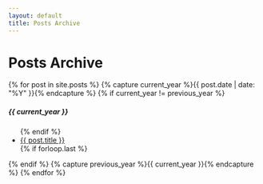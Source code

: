```yaml
---
layout: default
title: Posts Archive
---
```

<div class="page-content wc-container">
  <h1>Posts Archive</h1>  
  {% for post in site.posts %}
    {% capture current_year %}{{ post.date | date: "%Y" }}{% endcapture %}
    {% if current_year != previous_year %}
  <h5>{{ current_year }}</h5>
  <ul class="posts">
    {% endif %}
    <li><a href="{{ post.url | prepend: site.baseurl }}">{{ post.title }}</a></li>
    {% if forloop.last %}</ul>{% endif %}
    {% capture previous_year %}{{ current_year }}{% endcapture %}
  {% endfor %}
</div>